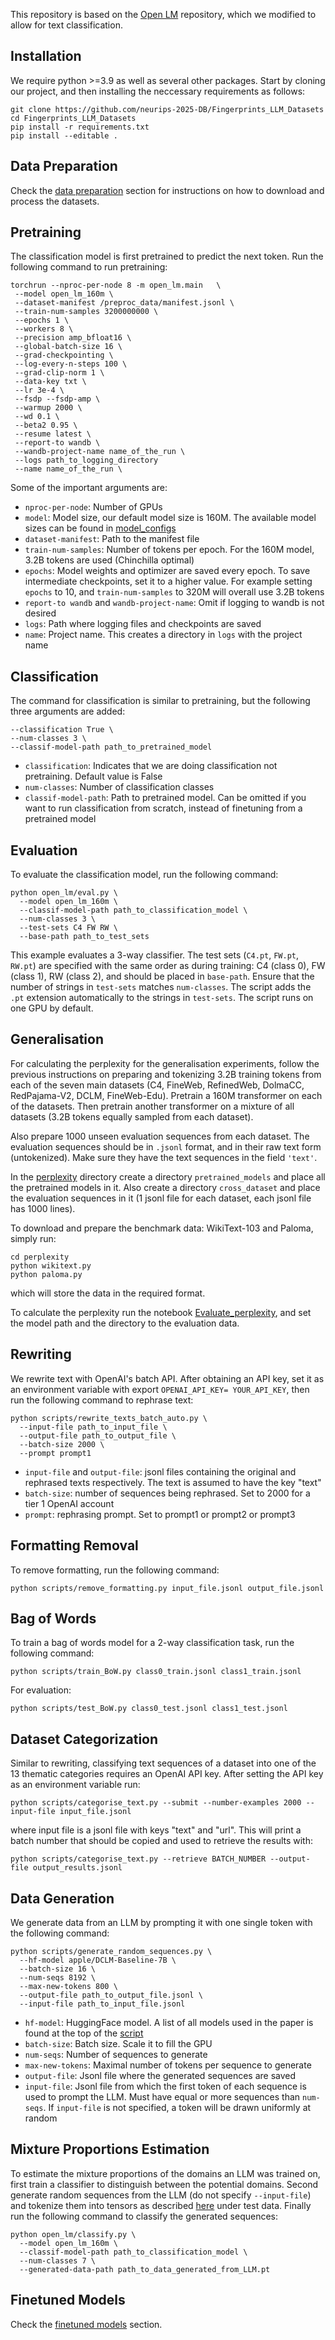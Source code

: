 This repository is based on the [Open LM](https://github.com/mlfoundations/open_lm) repository, which we modified to allow for text classification. 

## Installation
We require python >=3.9 as well as several other packages. Start by cloning our project, and then installing the neccessary requirements as follows:

```
git clone https://github.com/neurips-2025-DB/Fingerprints_LLM_Datasets
cd Fingerprints_LLM_Datasets
pip install -r requirements.txt
pip install --editable .
```

## Data Preparation

Check the [data preparation](https://github.com/neurips-2025-DB/Fingerprints_LLM_Datasets/tree/main/data_preparation) section for instructions on how to download and process the datasets.

## Pretraining

The classification model is first pretrained to predict the next token. Run the following command to run pretraining: 

```
torchrun --nproc-per-node 8 -m open_lm.main   \
 --model open_lm_160m \
 --dataset-manifest /preproc_data/manifest.jsonl \
 --train-num-samples 3200000000 \
 --epochs 1 \
 --workers 8 \
 --precision amp_bfloat16 \
 --global-batch-size 16 \
 --grad-checkpointing \
 --log-every-n-steps 100 \
 --grad-clip-norm 1 \
 --data-key txt \
 --lr 3e-4 \
 --fsdp --fsdp-amp \
 --warmup 2000 \
 --wd 0.1 \
 --beta2 0.95 \
 --resume latest \
 --report-to wandb \
 --wandb-project-name name_of_the_run \
 --logs path_to_logging_directory
 --name name_of_the_run \
```

Some of the important arguments are:

- `nproc-per-node`: Number of GPUs
- `model`: Model size, our default model size is 160M. The available model sizes can be found in [model_configs](https://github.com/neurips-2025-DB/Fingerprints_LLM_Datasets/tree/main/open_lm/model_configs)
- `dataset-manifest`: Path to the manifest file
- `train-num-samples`: Number of tokens per epoch. For the 160M model, 3.2B tokens are used (Chinchilla optimal)
- `epochs`: Model weights and optimizer are saved every epoch. To save intermediate checkpoints, set it to a higher value. For example setting `epochs` to 10, and `train-num-samples` to 320M will overall use 3.2B tokens
- `report-to wandb` and `wandb-project-name`: Omit if logging to wandb is not desired
- `logs`: Path where logging files and checkpoints are saved
- `name`: Project name. This creates a directory in `logs` with the project name


## Classification

The command for classification is similar to pretraining, but the following three arguments are added:

```
--classification True \
--num-classes 3 \
--classif-model-path path_to_pretrained_model
```

- `classification`: Indicates that we are doing classification not pretraining. Default value is False
- `num-classes`: Number of classification classes
- `classif-model-path`: Path to pretrained model. Can be omitted if you want to run classification from scratch, instead of finetuning from a pretrained model

## Evaluation

To evaluate the classification model, run the following command:

```
python open_lm/eval.py \
  --model open_lm_160m \
  --classif-model-path path_to_classification_model \
  --num-classes 3 \
  --test-sets C4 FW RW \
  --base-path path_to_test_sets
```

This example evaluates a 3-way classifier. The test sets (`C4.pt`, `FW.pt`, `RW.pt`) are specified with the same order as during training: C4 (class 0), FW (class 1), RW (class 2), and should be placed in `base-path`. Ensure that the number of strings in `test-sets` matches `num-classes`. The script adds the `.pt` extension automatically to the strings in `test-sets`. The script runs on one GPU by default.  

## Generalisation

For calculating the perplexity for the generalisation experiments, follow the previous instructions on preparing and tokenizing 3.2B training tokens from each of the seven main datasets (C4, FineWeb, RefinedWeb, DolmaCC, RedPajama-V2, DCLM, FineWeb-Edu). Pretrain a 160M transformer on each of the datasets. Then pretrain another transformer on a mixture of all datasets (3.2B tokens equally sampled from each dataset). 

Also prepare 1000 unseen evaluation sequences from each dataset. The evaluation sequences should be in `.jsonl` format, and in their raw text form (untokenized). Make sure they have the text sequences in the field `'text'`. 

In the [perplexity](https://github.com/neurips-2025-DB/Fingerprints_LLM_Datasets/tree/main/perplexity) directory create a directory `pretrained_models` and place all the pretrained models in it. Also create a directory `cross_dataset` and place the evaluation sequences in it (1 jsonl file for each dataset, each jsonl file has 1000 lines). 

To download and prepare the benchmark data: WikiText-103 and Paloma, simply run:
```
cd perplexity
python wikitext.py
python paloma.py
```
which will store the data in the required format.

To calculate the perplexity run the notebook [Evaluate_perplexity](https://github.com/neurips-2025-DB/Fingerprints_LLM_Datasets/blob/main/perplexity/Evaluate_perplexity.ipynb), and set the model path and the directory to the evaluation data. 

## Rewriting

We rewrite text with OpenAI's batch API. After obtaining an API key, set it as an environment variable with export `OPENAI_API_KEY= YOUR_API_KEY`, then run the following command to rephrase text:  

```
python scripts/rewrite_texts_batch_auto.py \
  --input-file path_to_input_file \
  --output-file path_to_output_file \
  --batch-size 2000 \
  --prompt prompt1
```

- `input-file` and `output-file`: jsonl files containing the original and rephrased texts respectively. The text is assumed to have the key "text"
- `batch-size`: number of sequences being rephrased. Set to 2000 for a tier 1 OpenAI account
- `prompt`: rephrasing prompt. Set to prompt1 or prompt2 or prompt3

## Formatting Removal

To remove formatting, run the following command:

```
python scripts/remove_formatting.py input_file.jsonl output_file.jsonl
```

## Bag of Words

To train a bag of words model for a 2-way classification task, run the following command:

```
python scripts/train_BoW.py class0_train.jsonl class1_train.jsonl
```

For evaluation:

```
python scripts/test_BoW.py class0_test.jsonl class1_test.jsonl
```

## Dataset Categorization

Similar to rewriting, classifying text sequences of a dataset into one of the 13 thematic categories requires an OpenAI API key. After setting the API key as an environment variable run:

```
python scripts/categorise_text.py --submit --number-examples 2000 --input-file input_file.jsonl
```

where input file is a jsonl file with keys "text" and "url". This will print a batch number that should be copied and used to retrieve the results with: 

```
python scripts/categorise_text.py --retrieve BATCH_NUMBER --output-file output_results.jsonl
```

## Data Generation

We generate data from an LLM by prompting it with one single token with the following command: 

```
python scripts/generate_random_sequences.py \
  --hf-model apple/DCLM-Baseline-7B \
  --batch-size 16 \
  --num-seqs 8192 \
  --max-new-tokens 800 \
  --output-file path_to_output_file.jsonl \
  --input-file path_to_input_file.jsonl
```

- `hf-model`: HuggingFace model. A list of all models used in the paper is found at the top of the [script](https://github.com/neurips-2025-DB/Fingerprints_LLM_Datasets/blob/main/scripts/generate_random_sequences.py)
- `batch-size`: Batch size. Scale it to fill the GPU
- `num-seqs`: Number of sequences to generate
- `max-new-tokens`: Maximal number of tokens per sequence to generate
- `output-file`: Jsonl file where the generated sequences are saved
- `input-file`: Jsonl file from which the first token of each sequence is used to prompt the LLM. Must have equal or more sequences than `num-seqs`. If `input-file` is not specified, a token will be drawn uniformly at random

## Mixture Proportions Estimation

To estimate the mixture proportions of the domains an LLM was trained on, first train a classifier to distinguish between the potential domains. Second generate random sequences from the LLM (do not specify `--input-file`) and tokenize them into tensors as described [here](https://github.com/neurips-2025-DB/Fingerprints_LLM_Datasets/tree/main/data_preparation) under test data. Finally run the following command to classify the generated sequences:

```
python open_lm/classify.py \
  --model open_lm_160m \
  --classif-model-path path_to_classification_model \
  --num-classes 7 \
  --generated-data-path path_to_data_generated_from_LLM.pt
```

## Finetuned Models

Check the [finetuned models](https://github.com/neurips-2025-DB/Fingerprints_LLM_Datasets/tree/main/finetuned_models) section.
